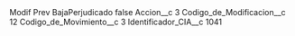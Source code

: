 <?xml version="1.0" encoding="UTF-8"?>
<CustomMetadata xmlns="http://soap.sforce.com/2006/04/metadata" xmlns:xsi="http://www.w3.org/2001/XMLSchema-instance" xmlns:xsd="http://www.w3.org/2001/XMLSchema">
    <label>Modif Prev BajaPerjudicado</label>
    <protected>false</protected>
    <values>
        <field>Accion__c</field>
        <value xsi:type="xsd:string">3</value>
    </values>
    <values>
        <field>Codigo_de_Modificacion__c</field>
        <value xsi:type="xsd:string">12</value>
    </values>
    <values>
        <field>Codigo_de_Movimiento__c</field>
        <value xsi:type="xsd:string">3</value>
    </values>
    <values>
        <field>Identificador_CIA__c</field>
        <value xsi:type="xsd:string">1041</value>
    </values>
</CustomMetadata>
